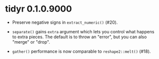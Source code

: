# tidyr 0.1.0.9000

* Preserve negative signs in `extract_numeric()` (#20).

* `separate()` gains `extra` argument which lets you control what happens
  to extra pieces. The default is to throw an "error", but you can also
  "merge" or "drop".

* `gather()` performance is now comparable to `reshape2::melt()` (#18).
